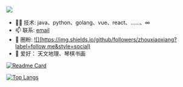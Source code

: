 

### <img src="[](https://github.com/zhouxiaoxiang/zhouxiaoxiang.github.com/blob/master/mp3/run.mp4)">

- 👨‍💻 技术: java、python、golang、vue、react、……、∞
- 📫 联系: [email](mailto:xiaoxiang_cn@qq.com)
- 👏 圈粉: [![](https://img.shields.io/github/followers/zhouxiaoxiang?label=follow me&style=social)](https://github.com/zhouxiaoxiang/)
- 🎣 爱好： 天文地理、琴棋书画


[![Readme Card](https://github-readme-stats.vercel.app/api?username=zhouxiaoxiang&show_icons=true&title_color=ffffff&icon_color=bb2acf&text_color=daf7dc&bg_color=151515)](https://github.com/zhouxiaoxiang/github-readme-stats)

[![Top Langs](https://github-readme-stats.vercel.app/api/top-langs/?username=zhouxiaoxiang&layout=compact&title_color=ffffff&icon_color=bb2acf&text_color=daf7dc&bg_color=151515)](https://github.com/zhouxiaoxiang/github-readme-stats)
[
](https://github.com/zhouxiaoxiang/zhouxiaoxiang.github.com/blob/master/mp3/run.mp4)

